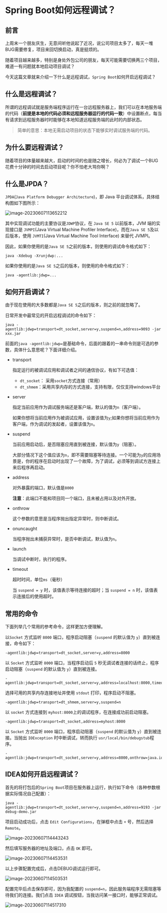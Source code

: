 # Spring Boot如何远程调试？

## 前言

上周末一个朋友庆生，无意间听他说起了近况，说公司项目太多了，每天一堆BUG需要修复，项目来回切换启动，真是挺烦的。

随着项目越来越多，特别是身处外包公司的朋友，每天可能需要切换两三个项目，难道一有问题就本地启动项目调试？

今天这篇文章就来介绍一下什么是远程调试，`Spring Boot`如何开启远程调试？

## 什么是远程调试？

所谓的远程调试就是服务端程序运行在一台远程服务器上，我们可以在本地服务端的代码（**前提是本地的代码必须和远程服务器运行的代码一致**）中设置断点，每当有请求到远程服务器时时能够在本地知道远程服务端的此时的内部状态。

> 简单的意思：本地无需启动项目的状态下能够实时调试服务端的代码。

## 为什么要远程调试？

随着项目的体量越来越大，启动的时间的也是随之增长，何必为了调试一个BUG花费十分钟的时间去启动项目呢？你不怕老大骂你啊？

## 什么是JPDA？

`JPDA`(`Java Platform Debugger Architecture`)，即 Java 平台调试体系，具体结构图如下图所示：

![image-20230607113652212](IDEA%20%E8%BF%9C%E7%A8%8B%E8%B0%83%E8%AF%95.resource/image-20230607113652212.png)

其中实现调试功能的主要协议是`JDWP`协议，在 `Java SE 5` 以前版本，JVM 端的实现接口是 `JVMPI`(Java Virtual Machine Profiler Interface)，而在`Java SE 5`及以后版本，使用 `JVMTI`(Java Virtual Machine Tool Interface) 来替代 JVMPI。

因此，如果你使用的是`Java SE 5`之前的版本，则使用的调试命令格式如下：

```
java -Xdebug -Xrunjdwp:...
```

如果你使用的是`Java SE 5`之后的版本，则使用的命令格式如下：

```
java -agentlib:jdwp=...
```

## 如何开启调试？

由于现在使用的大多数都是`Java SE 5`之后的版本，则之前的就忽略了。

日常开发中最常见的开启远程调试的命令如下：

```
java -agentlib:jdwp=transport=dt_socket,server=y,suspend=n,address=9093 -jar xxx.jar
```

前面的`java -agentlib:jdwp=`是基础命令，后面的跟着的一串命令则是可选的参数，具体什么意思呢？下面详细介绍。

- transport

    指定运行的被调试应用和调试者之间的通信协议，有如下可选值：

    - `dt_socket`： 采用`socket`方式连接（常用）
    - `dt_shmem`：采用共享内存的方式连接，支持有限，仅仅支持windows平台

- server

    指定当前应用作为调试服务端还是客户端，默认的值为`n`（客户端）。

    如果你想将当前应用作为被调试应用，设置该值为`y`;如果你想将当前应用作为客户端，作为调试的发起者，设置该值为`n`。

- suspend

    当前应用启动后，是否阻塞应用直到被连接，默认值为`y`（阻塞）。

    大部分情况下这个值应该为`n`，即不需要阻塞等待连接。一个可能为`y`的应用场景是，你的程序在启动时出现了一个故障，为了调试，必须等到调试方连接上来后程序再启动。

- address

    对外暴露的端口，默认值是`8000`

    **注意**：此端口不能和项目同一个端口，且未被占用以及对外开放。

- onthrow

    这个参数的意思是当程序抛出指定异常时，则中断调试。

- onuncaught

    当程序抛出未捕获异常时，是否中断调试，默认值为`n`。

- launch

    当调试中断时，执行的程序。

- timeout

    超时时间，单位`ms`（毫秒）

    当 `suspend = y` 时，该值表示等待连接的超时；当 `suspend = n` 时，该值表示连接后的使用超时。

## 常用的命令

下面列举几个常用的参考命令，这样更加方便理解。

以`Socket` 方式监听 `8000` 端口，程序启动阻塞（`suspend` 的默认值为 `y`）直到被连接，命令如下：

```
-agentlib:jdwp=transport=dt_socket,server=y,address=8000
```

以 `Socket` 方式监听 `8000` 端口，当程序启动后 `5` 秒无调试者连接的话终止，程序启动阻塞（`suspend` 的默认值为 `y`）直到被连接。

```
-agentlib:jdwp=transport=dt_socket,server=y,address=localhost:8000,timeout=5000
```

选择可用的共享内存连接地址并使用 `stdout` 打印，程序启动不阻塞。

```
-agentlib:jdwp=transport=dt_shmem,server=y,suspend=n
```

以 `socket` 方式连接到 `myhost:8000`上的调试程序，在连接成功前启动阻塞。

```
-agentlib:jdwp=transport=dt_socket,address=myhost:8000
```

以 `Socket` 方式监听 `8000` 端口，程序启动阻塞（`suspend` 的默认值为 `y`）直到被连接。当抛出 `IOException` 时中断调试，转而执行 `usr/local/bin/debugstub`程序。

```
-agentlib:jdwp=transport=dt_socket,server=y,address=8000,onthrow=java.io.IOException,launch=/usr/local/bin/debugstub
```

## IDEA如何开启远程调试？

首先的将打包后的`Spring Boot`项目在服务器上运行，执行如下命令（各种参数根据实际情况自己配置）：

```
java -agentlib:jdwp=transport=dt_socket,server=y,suspend=n,address=9193 -jar debug-demo.jar
```

项目启动成功后，点击 `Edit Configurations`，在弹框中点击 `+` 号，然后选择`Remote`。

![image-20230607114443243](IDEA%20%E8%BF%9C%E7%A8%8B%E8%B0%83%E8%AF%95.resource/image-20230607114443243.png)

然后填写服务器的地址及端口，点击 `OK` 即可。

![image-20230607114453531](IDEA%20%E8%BF%9C%E7%A8%8B%E8%B0%83%E8%AF%95.resource/image-20230607114453531.png)

以上步骤配置完成后，点击DEBUG调试运行即可。

![image-20230607114503531](IDEA%20%E8%BF%9C%E7%A8%8B%E8%B0%83%E8%AF%95.resource/image-20230607114503531.png)

配置完毕后点击保存即可，因为我配置的 `suspend=n`，因此服务端程序无需阻塞等待我们的连接。我们点击 `IDEA` 调试按钮，当我访问某一接口时，能够正常调试。

![image-20230607114517310](IDEA%20%E8%BF%9C%E7%A8%8B%E8%B0%83%E8%AF%95.resource/image-20230607114517310.png)